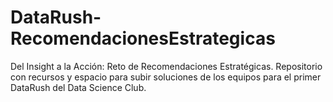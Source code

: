 # DataRush-RecomendacionesEstrategicas
Del Insight a la Acción: Reto de Recomendaciones Estratégicas. Repositorio con recursos y espacio para subir soluciones de los equipos para el primer DataRush del Data Science Club.
